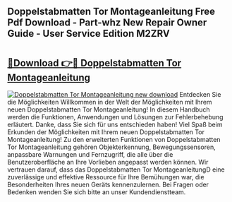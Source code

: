 ## Doppelstabmatten Tor Montageanleitung Free Pdf Download - Part-whz New Repair Owner Guide - User Service Edition M2ZRV

# <h2><a href="http://df6cyhm.blite.top/?on=Doppelstabmatten+Tor+Montageanleitung">🔗Download 👉🔴 Doppelstabmatten Tor Montageanleitung</a></h2>

[![Doppelstabmatten Tor Montageanleitung new download](https://i.imgur.com/lujVjoI.png)](http://df6cyhm.blite.top/?on=Doppelstabmatten+Tor+Montageanleitung)
Entdecken Sie die Möglichkeiten Willkommen in der Welt der Möglichkeiten mit Ihrem neuen Doppelstabmatten Tor Montageanleitung! In diesem Handbuch werden die Funktionen, Anwendungen und Lösungen zur Fehlerbehebung erläutert. Danke, dass Sie sich für uns entschieden haben! Viel Spaß beim Erkunden der Möglichkeiten mit Ihrem neuen Doppelstabmatten Tor Montageanleitung! Zu den erweiterten Funktionen von Doppelstabmatten Tor Montageanleitung gehören Objekterkennung, Bewegungssensoren, anpassbare Warnungen und Fernzugriff, die alle über die Benutzeroberfläche an Ihre Vorlieben angepasst werden können. Wir vertrauen darauf, dass das Doppelstabmatten Tor MontageanleitungD eine zuverlässige und effektive Ressource für Ihre Bemühungen war, die Besonderheiten Ihres neuen Geräts kennenzulernen. Bei Fragen oder Bedenken wenden Sie sich bitte an unser Kundendienstteam.
